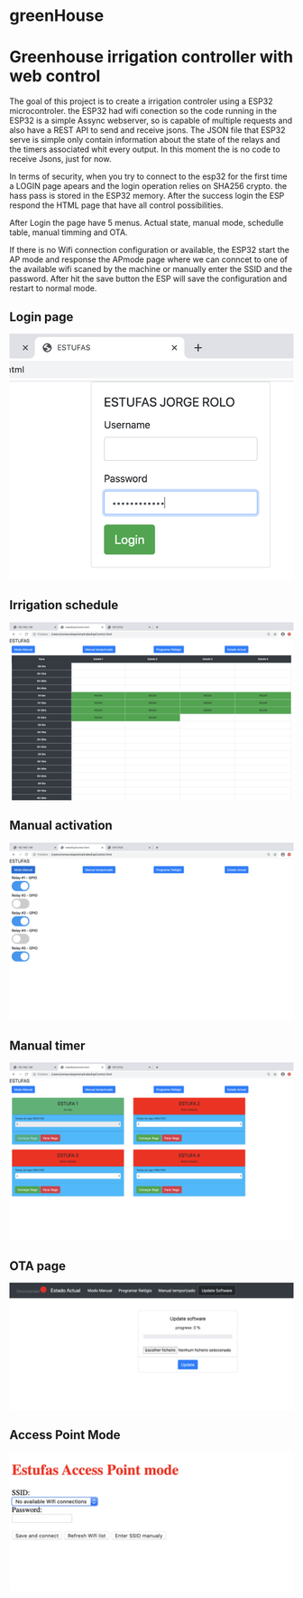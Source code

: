 # greenHouse
<h1>Greenhouse irrigation controller with web control</h1>
<p></p>
The goal of this project is to create a irrigation controler using a ESP32 microcontroler.
the ESP32 had wifi conection so the code running in the ESP32 is a simple Assync webserver, so is capable of multiple requests and also have a REST API to send and receive jsons.
The JSON file that ESP32 serve is simple only contain information about the state of the relays and the timers associated whit every output.
In this moment the is no code to receive Jsons, just for now.
<p></p>
In terms of security, when you try to connect to the esp32 for the first time a LOGIN page apears and the login operation relies on SHA256 crypto. the hass pass is stored in the ESP32 memory. After the success login the ESP respond the HTML page that have all control possibilities.
<p></p>
After Login the page have 5 menus. Actual state, manual mode, schedulle table, manual timming and OTA. 
<p></p>
If there is no Wifi connection configuration or available, the ESP32 start the AP mode and response the APmode page where we can conncet to one of the available wifi scaned by the machine or manually enter the SSID and the password. After hit the save button the ESP will save the configuration and restart to normal mode.

<h2>Login page</h2>

![login menu](img/login%20menu.png)

<p></p>

<h2>Irrigation schedule</h2>

![irrigation](img/irrigatioSchedule.png)

<p></p>

<h2>Manual activation</h2>

![manual](img/manual%20activation.png)

<p></p>

<h2>Manual timer</h2>

![timer](img/manualTimming.png)

<p></p>

<h2>OTA page</h2>

![ota](img/ota.png)

<p></p>

<h2>Access Point Mode</h2>

![ota](img/apMode.png)



